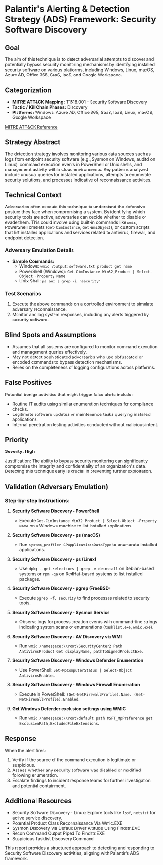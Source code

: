 # Palantir's Alerting & Detection Strategy (ADS) Framework: Security Software Discovery

## **Goal**
The aim of this technique is to detect adversarial attempts to discover and potentially bypass security monitoring mechanisms by identifying installed security software on various platforms, including Windows, Linux, macOS, Azure AD, Office 365, SaaS, IaaS, and Google Workspace.

## **Categorization**

- **MITRE ATT&CK Mapping:** T1518.001 - Security Software Discovery
- **Tactic / Kill Chain Phases:** Discovery
- **Platforms:** Windows, Azure AD, Office 365, SaaS, IaaS, Linux, macOS, Google Workspace

[MITRE ATT&CK Reference](https://attack.mitre.org/techniques/T1518/001)

## **Strategy Abstract**
The detection strategy involves monitoring various data sources such as logs from endpoint security software (e.g., Sysmon on Windows, auditd on Linux), command execution events in PowerShell or Unix shells, and management activity within cloud environments. Key patterns analyzed include unusual queries for installed applications, attempts to enumerate security solutions, and processes indicative of reconnaissance activities.

## **Technical Context**
Adversaries often execute this technique to understand the defensive posture they face when compromising a system. By identifying which security tools are active, adversaries can decide whether to disable or evade them. This could involve using built-in commands like `wmic`, PowerShell cmdlets (`Get-CimInstance`, `Get-WmiObject`), or custom scripts that list installed applications and services related to antivirus, firewall, and endpoint detection.

### Adversary Emulation Details
- **Sample Commands:**
  - Windows: `wmic /output:software.txt product get name`
  - PowerShell (Windows): `Get-CimInstance Win32_Product | Select-Object -Property Name`
  - Unix Shell: `ps aux | grep -i 'security'`

### Test Scenarios
1. Execute the above commands on a controlled environment to simulate adversary reconnaissance.
2. Monitor and log system responses, including any alerts triggered by security software.

## **Blind Spots and Assumptions**
- Assumes that all systems are configured to monitor command execution and management queries effectively.
- May not detect sophisticated adversaries who use obfuscated or encoded commands to bypass detection mechanisms.
- Relies on the completeness of logging configurations across platforms.

## **False Positives**
Potential benign activities that might trigger false alerts include:
- Routine IT audits using similar enumeration techniques for compliance checks.
- Legitimate software updates or maintenance tasks querying installed applications.
- Internal penetration testing activities conducted without malicious intent.

## **Priority**
**Severity: High**

Justification: The ability to bypass security monitoring can significantly compromise the integrity and confidentiality of an organization's data. Detecting this technique early is crucial in preventing further exploitation.

## **Validation (Adversary Emulation)**
### Step-by-step Instructions:
1. **Security Software Discovery - PowerShell**
   - Execute `Get-CimInstance Win32_Product | Select-Object -Property Name` on a Windows machine to list installed applications.
   
2. **Security Software Discovery - ps (macOS)**
   - Run `system_profiler SPApplicationsDataType` to enumerate installed applications.

3. **Security Software Discovery - ps (Linux)**
   - Use `dpkg --get-selections | grep -v deinstall` on Debian-based systems or `rpm -qa` on RedHat-based systems to list installed packages.

4. **Security Software Discovery - pgrep (FreeBSD)**
   - Execute `pgrep -fl security` to find processes related to security tools.

5. **Security Software Discovery - Sysmon Service**
   - Observe logs for process creation events with command-line strings indicating system scans or enumerations (`tasklist.exe`, `wmic.exe`).

6. **Security Software Discovery - AV Discovery via WMI**
   - Run `wmic /namespace:\\root\SecurityCenter2 Path AntiVirusProduct Get displayName, pathToSignedProductExe`.

7. **Security Software Discovery - Windows Defender Enumeration**
   - Use PowerShell: `Get-MpComputerStatus | Select-Object AntivirusEnabled`.

8. **Security Software Discovery - Windows Firewall Enumeration**
   - Execute in PowerShell: `(Get-NetFirewallProfile).Name, (Get-NetFirewallProfile).Enabled`.

9. **Get Windows Defender exclusion settings using WMIC**
   - Run `wmic /namespace:\\root\default path MSFT_MpPreference get ExclusionPath,ExcludedFileExtensions`.

## **Response**
When the alert fires:
1. Verify if the source of the command execution is legitimate or suspicious.
2. Assess whether any security software was disabled or modified following enumeration.
3. Escalate findings to incident response teams for further investigation and potential containment.

## **Additional Resources**
- Security Software Discovery - Linux: Explore tools like `lsof`, `netstat` for active service discovery.
- Potential Product Class Reconnaissance Via Wmic.EXE
- Sysmon Discovery Via Default Driver Altitude Using Findstr.EXE
- Recon Command Output Piped To Findstr.EXE
- Suspicious Tasklist Discovery Command

This report provides a structured approach to detecting and responding to Security Software Discovery activities, aligning with Palantir's ADS framework.
